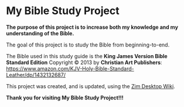 # My Bible Study Project

**The purpose of this project is to increase both my knowledge and my understanding of the Bible.**

The goal of this project is to study the Bible from beginning-to-end.

The Bible used in this study guide is the **King James Version Bible Standard Edition**
Copyright © 2013 by **Christian Art Publishers**:
https://www.amazon.com/KJV-Holy-Bible-Standard-Leather/dp/1432132687/

This project was created, and is updated, using the [Zim Desktop Wiki](https://zim-wiki.org/).

**Thank you for visiting My Bible Study Project!!!**
